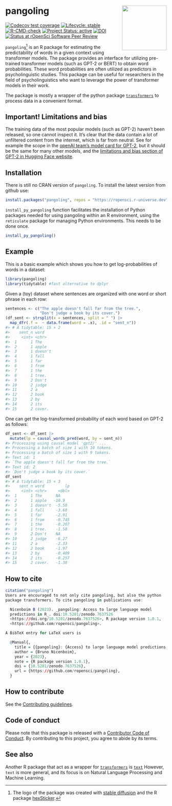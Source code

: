 
# pangoling <a href="https://docs.ropensci.org/pangoling/"><img src="man/figures/logo.png" align="right" height="139" /></a>

<!-- badges: start -->

[![Codecov test
coverage](https://codecov.io/gh/ropensci/pangoling/branch/main/graph/badge.svg)](https://app.codecov.io/gh/ropensci/pangoling?branch=main)
[![Lifecycle:
stable](https://img.shields.io/badge/lifecycle-stable-green.svg)](https://lifecycle.r-lib.org/articles/stages.html#stable)
[![R-CMD-check](https://github.com/ropensci/pangoling/actions/workflows/R-CMD-check.yaml/badge.svg)](https://github.com/ropensci/pangoling/actions/workflows/R-CMD-check.yaml)
[![Project Status:
active](https://www.repostatus.org/badges/latest/active.svg)](https://www.repostatus.org/#active)
[![DOI](https://zenodo.org/badge/497831295.svg)](https://zenodo.org/badge/latestdoi/497831295)
[![Status at rOpenSci Software Peer
Review](https://badges.ropensci.org/575_status.svg)](https://github.com/ropensci/software-review/issues/575)
<!-- badges: end -->

`pangoling`[^1] is an R package for estimating the predictability of
words in a given context using transformer models. The package provides
an interface for utilizing pre-trained transformer models (such as GPT-2
or BERT) to obtain word probabilities. These word probabilities are
often utilized as predictors in psycholinguistic studies. This package
can be useful for researchers in the field of psycholinguistics who want
to leverage the power of transformer models in their work.

The package is mostly a wrapper of the python package
[`transformers`](https://pypi.org/project/transformers/) to process data
in a convenient format.

## Important! Limitations and bias

The training data of the most popular models (such as GPT-2) haven’t
been released, so one cannot inspect it. It’s clear that the data
contain a lot of unfiltered content from the internet, which is far from
neutral. See for example the scope in the [openAI team’s model card for
GPT-2](https://github.com/openai/gpt-2/blob/master/model_card.md#out-of-scope-use-cases),
but it should be the same for many other models, and the [limitations
and bias section of GPT-2 in Hugging Face
website](https://huggingface.co/gpt2).

## Installation

There is still no CRAN version of `pangoling`. To install the latest
version from github use:

``` r
install.packages("pangoling", repos = "https://ropensci.r-universe.dev")
```

`install_py_pangoling` function facilitates the installation of Python
packages needed for using pangoling within an R environment, using the
`reticulate` package for managing Python environments. This needs to be
done once.

``` r
install_py_pangoling()
```

## Example

This is a basic example which shows you how to get log-probabilities of
words in a dataset:

``` r
library(pangoling)
library(tidytable) #fast alternative to dplyr
```

Given a (toy) dataset where sentences are organized with one word or
short phrase in each row:

``` r
sentences <- c("The apple doesn't fall far from the tree.", 
               "Don't judge a book by its cover.")
(df_sent <- strsplit(x = sentences, split = " ") |> 
  map_dfr(.f =  ~ data.frame(word = .x), .id = "sent_n"))
#> # A tidytable: 15 × 2
#>    sent_n word   
#>     <int> <chr>  
#>  1      1 The    
#>  2      1 apple  
#>  3      1 doesn't
#>  4      1 fall   
#>  5      1 far    
#>  6      1 from   
#>  7      1 the    
#>  8      1 tree.  
#>  9      2 Don't  
#> 10      2 judge  
#> 11      2 a      
#> 12      2 book   
#> 13      2 by     
#> 14      2 its    
#> 15      2 cover.
```

One can get the log-transformed probability of each word based on GPT-2
as follows:

``` r
df_sent <- df_sent |>
  mutate(lp = causal_words_pred(word, by = sent_n))
#> Processing using causal model 'gpt2/' ...
#> Processing a batch of size 1 with 10 tokens.
#> Processing a batch of size 1 with 9 tokens.
#> Text id: 1
#> `The apple doesn't fall far from the tree.`
#> Text id: 2
#> `Don't judge a book by its cover.`
df_sent
#> # A tidytable: 15 × 3
#>    sent_n word         lp
#>     <int> <chr>     <dbl>
#>  1      1 The      NA    
#>  2      1 apple   -10.9  
#>  3      1 doesn't  -5.50 
#>  4      1 fall     -3.60 
#>  5      1 far      -2.91 
#>  6      1 from     -0.745
#>  7      1 the      -0.207
#>  8      1 tree.    -1.58 
#>  9      2 Don't    NA    
#> 10      2 judge    -6.27 
#> 11      2 a        -2.33 
#> 12      2 book     -1.97 
#> 13      2 by       -0.409
#> 14      2 its      -0.257
#> 15      2 cover.   -1.38
```

## How to cite

``` r
citation("pangoling")
Users are encouraged to not only cite pangoling, but also the python
package transformers. To cite pangoling in publications use:

  Nicenboim B (2023). _pangoling: Access to large language model
  predictions in R_. doi:10.5281/zenodo.7637526
  <https://doi.org/10.5281/zenodo.7637526>, R package version 1.0.1,
  <https://github.com/ropensci/pangoling>.

A BibTeX entry for LaTeX users is

  @Manual{,
    title = {{pangoling}: {Access} to large language model predictions in {R}},
    author = {Bruno Nicenboim},
    year = {2023},
    note = {R package version 1.0.1},
    doi = {10.5281/zenodo.7637526},
    url = {https://github.com/ropensci/pangoling},
  }
```

## How to contribute

See the [Contributing guidelines](.github/CONTRIBUTING.md).

## Code of conduct

Please note that this package is released with a [Contributor Code of
Conduct](https://ropensci.org/code-of-conduct/). By contributing to this
project, you agree to abide by its terms.

## See also

Another R package that act as a wrapper for
[`transformers`](https://pypi.org/project/transformers/) is
[`text`](https://r-text.org//) However, `text` is more general, and its
focus is on Natural Language Processing and Machine Learning.

[^1]: The logo of the package was created with [stable
    diffusion](https://huggingface.co/spaces/stabilityai/stable-diffusion)
    and the R package
    [hexSticker](https://github.com/GuangchuangYu/hexSticker).
